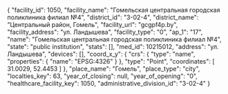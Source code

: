 {
    "facility_id": 1050,
    "facility_name": "Гомельская центральная городская поликлиника филиал №4",
    "district_id": "3-02-4",
    "district_name": "Центральный район, Гомель",
    "facility_url": "gcgpf4p.by",
    "facility_address": "ул. Ландышева",
    "facility_type": "0",
    "ap_1": "17",
    "name": "Гомельская центральная городская поликлиника филиал №4",
    "state": "public institution",
    "stats": [],
    "med_id": 10215012,
    "address": "ул. Ландышева",
    "devices": [],
    "coord_x_y": {
        "crs": {
            "type": "name",
            "properties": {
                "name": "EPSG:4326"
            }
        },
        "type": "Point",
        "coordinates": [
            31.0029,
            52.4453
        ]
    },
    "place_name": "Гомель",
    "place_type": "city",
    "localties_key": 63,
    "year_of_closing": null,
    "year_of_opening": "0",
    "healthcare_facility_key": 1050,
    "administrative_division_id": "3-02-4"
}
